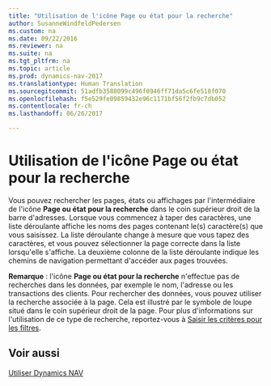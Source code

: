 ```yaml
---
title: "Utilisation de l'icône Page ou état pour la recherche"
author: SusanneWindfeldPedersen
ms.custom: na
ms.date: 09/22/2016
ms.reviewer: na
ms.suite: na
ms.tgt_pltfrm: na
ms.topic: article
ms.prod: dynamics-nav-2017
ms.translationtype: Human Translation
ms.sourcegitcommit: 51adfb3588099c496f0946ff71da5c6fe518f070
ms.openlocfilehash: f5e529fe09859432e96c1171bf56f2fb9c7db052
ms.contentlocale: fr-ch
ms.lasthandoff: 06/26/2017

---
```


# <a name="using-search-for-page-or-report"></a>Utilisation de l'icône Page ou état pour la recherche
Vous pouvez rechercher les pages, états ou affichages par l'intermédiaire de l'icône **Page ou état pour la recherche** dans le coin supérieur droit de la barre d'adresses.
Lorsque vous commencez à taper des caractères, une liste déroulante affiche les noms des pages contenant le(s) caractère(s) que vous saisissez. La liste déroulante change à mesure que vous tapez des caractères, et vous pouvez sélectionner la page correcte dans la liste lorsqu'elle s'affiche. La deuxième colonne de la liste déroulante indique les chemins de navigation permettant d'accéder aux pages trouvées.

**Remarque** : l'icône **Page ou état pour la recherche** n'effectue pas de recherches dans les données, par exemple le nom, l'adresse ou les transactions des clients. Pour rechercher des données, vous pouvez utiliser la recherche associée à la page. Cela est illustré par le symbole de loupe situé dans le coin supérieur droit de la page. Pour plus d'informations sur l'utilisation de ce type de recherche, reportez-vous à [Saisir les critères pour les filtres](ui-enter-criteria-filters.md).

## <a name="see-also"></a>Voir aussi
[Utiliser Dynamics NAV](ui-work-product.md)

